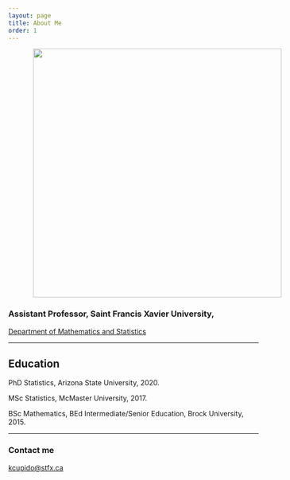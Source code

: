 ```yaml
---
layout: page
title: About Me
order: 1
---
```



<img align="center" hspace="50" height = "500" src="https://cupidok.github.io/images/KC.jpg" /> 


### Assistant Professor, Saint Francis Xavier University, 
<a href="http://www2.mystfx.ca/math-stats/mathematics-statistics">Department of Mathematics and Statistics</a>



<hr>





## Education

PhD Statistics, Arizona State University, 2020.

MSc Statistics, McMaster University, 2017.

BSc Mathematics, BEd Intermediate/Senior Education, Brock University, 2015.
<hr>




### Contact me

[kcupido@stfx.ca](mailto:kcupido@stfx.ca)
